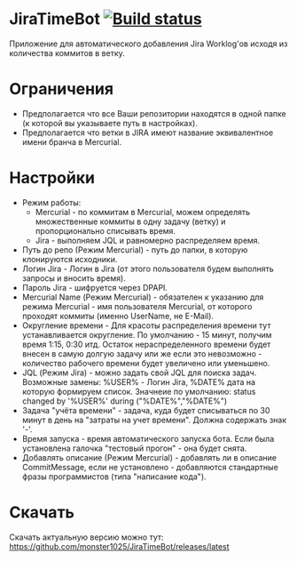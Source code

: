 # JiraTimeBot [![Build status](https://ci.appveyor.com/api/projects/status/anmhfvuj4oq84j1f?svg=true)](https://ci.appveyor.com/project/Monster1025/JiraTimeBot)
Приложение для автоматического добавления Jira Worklog'ов исходя из количества коммитов в ветку.

# Ограничения
 - Предполагается что все Ваши репозитории находятся в одной папке (к которой вы указываете путь в настройках).
 - Предполагается что ветки в JIRA имеют название эквивалентное имени бранча в Mercurial.

# Настройки
 - Режим работы:
   - Mercurial - по коммитам в Mercurial, можем определять множественные коммиты в одну задачу (ветку) и пропорционально списывать время.
   - Jira - выполняем JQL и равномерно распределяем время.
 - Путь до репо (Режим Mercurial) - путь до папки, в которую клонируются исходники.
 - Логин Jira - Логин в Jira (от этого пользователя будем выполнять запросы и вносить время).
 - Пароль Jira - шифруется через DPAPI.
 - Mercurial Name (Режим Mercurial) - обязателен к указанию для режима Mercurial - имя пользователя Mercurial, от которого проходят коммиты (именно UserName, не E-Mail).
 - Округление времени - Для красоты распределения времени тут устанавливается округление. По умолчанию - 15 минут, получим время 1:15, 0:30 итд. Остаток нераспределенного времени будет внесен в самую долгую задачу или же если это невозможно - количество рабочего времени будет увеличено или уменьшено.
 - JQL (Режим Jira) - можно задать свой JQL для поиска задач. Возможные замены: %USER% - Логин Jira, %DATE% дата на которую формируем список. Значнеие по умолчанию: status changed by '%USER%' during ("%DATE%","%DATE%")
 - Задача "учёта времени" - задача, куда будет списываться по 30 минут в день на "затраты на учет времени". Должна содержать знак '-'.
 - Время запуска - время автоматического запуска бота. Если была установлена галочка "тестовый прогон" - она будет снята.
 - Добавлять описание (Режим Mercurial) - добавлять ли в описание CommitMessage, если не установлено - добавляются стандартные фразы программистов (типа "написание кода").

# Скачать
Скачать актуальную версию можно тут: https://github.com/monster1025/JiraTimeBot/releases/latest
